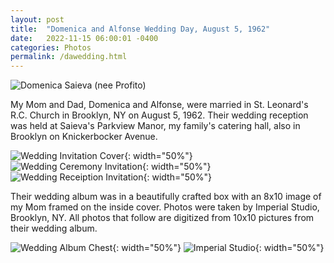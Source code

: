 ```yaml
---
layout: post
title:  "Domenica and Alfonse Wedding Day, August 5, 1962"
date:   2022-11-15 06:00:01 -0400
categories: Photos
permalink: /dawedding.html
---
```


![Domenica Saieva (nee Profito)](/mom_dad_wedding_images/705702162.033569.jpg "Domenica Saieva (nee Profito)")

My Mom and Dad, Domenica and Alfonse, were married in St. Leonard's R.C. Church in Brooklyn, NY on August 5, 1962.
Their wedding reception was held at Saieva's Parkview Manor, my family's catering hall, also in Brooklyn on Knickerbocker Avenue.

![Wedding Invitation Cover](/mom_dad_wedding_images/705701779.248657.jpg "Wedding Invitation Cover"){: width="50%"}
![Wedding Ceremony Invitation](/mom_dad_wedding_images/705701802.383079.jpg "Wedding Ceremony Invitation"){: width="50%"}
![Wedding Receiption Invitation](/mom_dad_wedding_images/705701830.020159.jpg "Wedding Receiption Invitation"){: width="50%"}

Their wedding album was in a beautifully crafted box with an 8x10 image of my Mom framed on the inside cover.
Photos were taken by Imperial Studio, Brooklyn, NY. All photos that follow are digitized from 10x10 pictures
from their wedding album.

![Wedding Album Chest](/mom_dad_wedding_images/IMG_2899.jpeg "Wedding Album Chest"){: width="50%"}
![Imperial Studio](/mom_dad_wedding_images/IMG_2907.jpeg "Imperial Studio"){: width="50%"}

